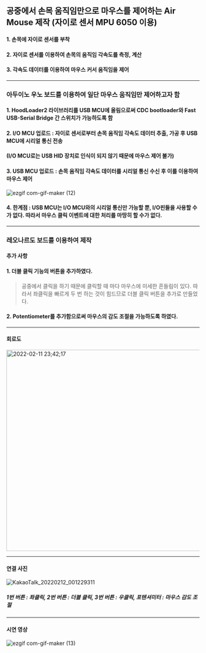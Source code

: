 ## 공중에서 손목 움직임만으로 마우스를 제어하는 Air Mouse 제작 (자이로 센서 MPU 6050 이용)

#### 1. 손목에 자이로 센서를 부착
#### 2. 자이로 센서를 이용하여 손목의 움직임 각속도를 측정, 계산
#### 3. 각속도 데이터를 이용하여 마우스 커서 움직임을 제어
-----------------

### 아두이노 우노 보드를 이용하여 일단 마우스 움직임만 제어하고자 함
#### 1. HoodLoader2 라이브러리를 USB MCU에 올림으로써 CDC bootloader와 Fast USB-Serial Bridge 간 스위치가 가능하도록 함
#### 2. I/O MCU 업로드 : 자이로 센서로부터 손목 움직임 각속도 데이터 추출, 가공 후 USB MCU에 시리얼 통신 전송
#### (I/O MCU로는 USB HID 장치로 인식이 되지 않기 때문에 마우스 제어 불가)
#### 3. USB MCU 업로드 : 손목 움직임 각속도 데이터를 시리얼 통신 수신 후 이를 이용하여 마우스 제어

![ezgif com-gif-maker (12)](https://user-images.githubusercontent.com/86474141/148759700-b6fd94bd-7db5-47ec-9e0b-c75fb3f35f6d.gif)


#### 4. 한계점 : USB MCU는 I/O MCU와의 시리얼 통신만 가능할 뿐, I/O핀들을 사용할 수가 없다. 따라서 마우스 클릭 이벤트에 대한 처리를 마땅히 할 수가 없다.

----------------------

### 레오나르도 보드를 이용하여 제작

#### 추가 사항
#### 1. 더블 클릭 기능의 버튼을 추가하였다.
> 공중에서 클릭을 하기 때문에 클릭할 때 마다 마우스에 미세한 흔들림이 있다. 따라서 좌클릭을 빠르게 두 번 하는 것이 힘드므로 더블 클릭 버튼을 추가로 만들었다.
#### 2. Potentiometer를 추가함으로써 마우스의 감도 조절을 가능하도록 하였다.

----------------------
#### 회로도

<img width="525" alt="2022-02-11 23;42;17" src="https://user-images.githubusercontent.com/86474141/153612426-43d47189-f7e1-48b8-87ae-2da279a00383.PNG">

----------------------

#### 연결 사진

![KakaoTalk_20220212_001229311](https://user-images.githubusercontent.com/86474141/153618660-6f1cdc85-c185-4b67-806b-9d827410e038.jpg)
##### 1번 버튼 : 좌클릭, 2번 버튼 : 더블 클릭, 3번 버튼 : 우클릭, 포텐셔미터 : 마우스 감도 조절

----------------------

#### 시연 영상


![ezgif com-gif-maker (13)](https://user-images.githubusercontent.com/86474141/153619403-48896342-cc71-49cc-ad53-b9442dd25513.gif)


